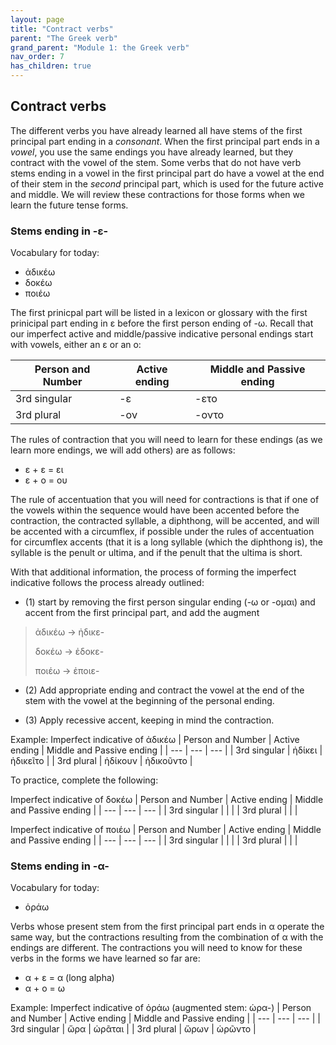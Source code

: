 ```yaml
---
layout: page
title: "Contract verbs"
parent: "The Greek verb"
grand_parent: "Module 1: the Greek verb"
nav_order: 7
has_children: true
---
```


## Contract verbs

The different verbs you have already learned all have stems of the first principal part ending in a *consonant*.  When the first principal part ends in a *vowel*, you use the same endings you have already learned, but they contract with the vowel of the stem. Some verbs that do not have verb stems ending in a vowel in the first principal part do have a vowel at the end of their stem in the *second* principal part, which is used for the future active and middle. We will review these contractions for those forms when we learn the future tense forms.


### Stems ending in -ε- 

Vocabulary for today:

- ἀδικέω
- δοκέω
- ποιέω

The first prinicpal part will be listed in a lexicon or glossary with the first prinicipal part ending in ε before the first person ending of -ω. 
Recall that our imperfect active and middle/passive indicative personal endings start with vowels, either an ε or an ο:

| Person and Number | Active ending | Middle and Passive ending |
| --- | --- | --- |
| 3rd singular |  -ε | -ετο |
| 3rd plural | -ον | -οντο |

The rules of contraction that you will need to learn for these endings (as we learn more endings, we will add others) are as follows:

- ε + ε = ει
- ε + ο = ου 

The rule of accentuation that you will need for contractions is that if one of the vowels within the sequence would have been accented before the contraction, the contracted syllable, a diphthong, will be accented, and will be accented with a circumflex, if possible under the rules of accentuation for circumflex accents (that it is a long syllable (which the diphthong is), the syllable is the penult or ultima, and if the penult that the ultima is short.

With that additional information, the process of forming the imperfect indicative follows the process already outlined:

- (1) start by removing the first person singular ending (-ω or -ομαι) and accent from the first principal part, and add the augment 

> ἀδικέω -> ἠδικε-
>
> δοκέω -> ἐδοκε-
>
> ποιέω -> ἐποιε-

- (2) Add appropriate ending and contract the vowel at the end of the stem with the vowel at the beginning of the personal ending.

- (3) Apply recessive accent, keeping in mind the contraction.

Example: Imperfect indicative of ἀδικέω
| Person and Number | Active ending | Middle and Passive ending |
| --- | --- | --- |
| 3rd singular |  ἠδίκει | ἠδικεῖτο |
| 3rd plural | ἡδίκουν | ἠδικοῦντο |
 
To practice, complete the following:
 
Imperfect indicative of δοκέω
| Person and Number | Active ending | Middle and Passive ending |
| --- | --- | --- |
| 3rd singular |    |   |
| 3rd plural |  |   |

Imperfect indicative of ποιέω
| Person and Number | Active ending | Middle and Passive ending |
| --- | --- | --- |
| 3rd singular |    |   |
| 3rd plural |   |   |

### Stems ending in -α- 

Vocabulary for today:

 - ὁράω 

Verbs whose present stem from the first principal part ends in α operate the same way, but the contractions resulting from the combination of α with the endings are different. The contractions you will need to know for these verbs in the forms we have learned so far are:

- α + ε = α (long alpha)
- α + ο = ω


Example: Imperfect indicative of ὁράω (augmented stem: ὡρα-)
| Person and Number | Active ending | Middle and Passive ending |
| --- | --- | --- |
| 3rd singular | ὥρα  | ὡρᾶται |
| 3rd plural | ὥρων | ὡρῶντο  |
